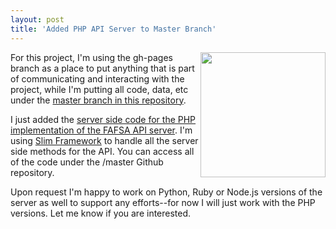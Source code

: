 ```yaml
---
layout: post
title: 'Added PHP API Server to Master Branch'
---
```

<p><img src="https://s3.amazonaws.com/kinlane-productions/php-logo-300.png" alt="" width="200" align="right" /></p>
<p>For this project, I'm using the gh-pages branch as a place to put anything that is part of communicating and interacting with the project, while I'm putting all code, data, etc under the <a href="https://github.com/ed-data/fafsa-api">master branch in this repository</a>.</p>
<p>I just added the <a href="https://github.com/ed-data/fafsa-api/tree/master/server/php">server side code for the PHP implementation of the FAFSA API server</a>. I'm using <a href="http://www.slimframework.com/">Slim Framework</a> to handle all the server side methods for the API.  You can access all of the code under the /master Github repository.</p>
<p>Upon request I'm happy to work on Python, Ruby or Node.js versions of the server as well to support any efforts--for now I will just work with the PHP versions. Let me know if you are interested.</p>